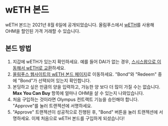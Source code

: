 # wETH 본드

wETH 본드는 2021년 8월 6일에 공개되었습니다. 올림푸스에서 [wETH](https://weth.io/)를 사용해 OHM을 할인된 가격 거래할 수 있습니다.

## 본드 방법

1. 지갑에 wETH가 있는지 확인하세요. 예를 들어 DAI가 없는 경우, [스시스왑으로 이동해서 wETH로 교환](https://app.sushi.com/swap?inputCurrency=&outputCurrency=0xC02aaA39b223FE8D0A0e5C4F27eAD9083C756Cc2)하세요.
2. [올림푸스 웹사이트의 wETH 본드 페이지](https://app.olympusdao.finance/#/bonds/eth)로 이동하세요. "Bond"와 "Redeem" 중에 "Bond"가 선택되어 있는지 확인합니다.
3. 본딩하고 싶은 만큼의 양을 입력하고, 가능한 양 보다 더 많이 가질 수는 없습니다. **Max You Can Buy** 항목에 얼마나 OHM을 살 수 있는지 나와있습니다.
4. 처음 구입하는 것이라면 Olympus 컨트랙트 기능을 승인해야 합니다. "Approve"를 눌러 트랜젝션에 서명하세요.
5. "Approve" 트랜젝션이 성공적으로 진행된 후, "Bond" 버튼을 눌러 트랜젝션에 서명하세요. 이제 처음으로 wETH 본드를 구입하게 되셨습니다!

